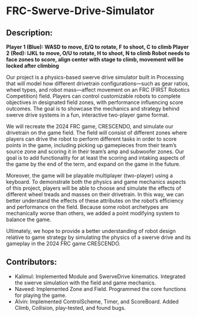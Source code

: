# FRC-Swerve-Drive-Simulator
## Description:
**Player 1 (Blue): WASD to move, E/Q to rotate, F to shoot, C to climb
Player 2 (Red): IJKL to move, O/U to rotate, H to shoot, N to climb
Robot needs to face zones to score, align center with stage to climb, movement will be locked after climbing**

Our project is a physics-based swerve drive simulator built in Processing that will model how different drivetrain configurations—such as gear ratios, wheel types, and robot mass—affect movement on an FRC (FIRST Robotics Competition) field. Players can control customizable robots to complete objectives in designated field zones, with performance influencing score outcomes. The goal is to showcase the mechanics and strategy behind swerve drive systems in a fun, interactive two-player game format.

We will recreate the 2024 FRC game, CRESCENDO, and simulate our drivetrain on the game field. The field will consist of different zones where players can drive the robot to perform different tasks in order to score points in the game, including picking up gamepieces from their team’s source zone and scoring it in their team’s amp and subwoofer zones. Our goal is to add functionality for at least the scoring and intaking aspects of the game by the end of the term, and expand on the game in the future.

Moreover, the game will be playable multiplayer (two-player) using a keyboard. To demonstrate both the physics and game mechanics aspects of this project, players will be able to choose and simulate the effects of different wheel treads and masses on their drivetrain. In this way, we can better understand the effects of these attributes on the robot’s efficiency and performance on the field. Because some robot archetypes are mechanically worse than others, we added a point modifying system to balance the game.

Ultimately, we hope to provide a better understanding of robot design relative to game strategy by simulating the physics of a swerve drive and its gameplay in the 2024 FRC game CRESCENDO.

## Contributors:
- Kalimul: Implemented Module and SwerveDrive kinematics. Integrated the swerve simulation with the field and game mechanics.
- Naveed: Implemented Zone and Field. Programmed the core functions for playing the game.
- Alvin: Implemented ControlScheme, Timer, and ScoreBoard. Added Climb, Collision, play-tested, and found bugs. 
